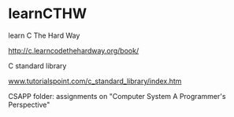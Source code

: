 learnCTHW
=========

learn C The Hard Way

http://c.learncodethehardway.org/book/

C standard library

www.tutorialspoint.com/c_standard_library/index.htm

CSAPP folder:
assignments on "Computer System A Programmer's Perspective"
